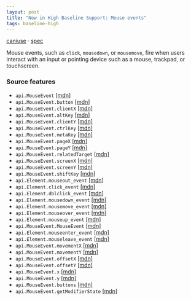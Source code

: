 ```yaml
---
layout: post
title: "New in High Baseline Support: Mouse events"
tags: baseline-high
---
```


[caniuse](https://caniuse.com/?search=mouse-events) · [spec](https://w3c.github.io/uievents/#events-mouse-types)

Mouse events, such as `click`, `mousedown`, or `mousemove`, fire when users interact with an input or pointing device such as a mouse, trackpad, or touchscreen.

### Source features

- ``api.MouseEvent`` [[mdn]](https://developer.mozilla.org/en-US/search?q=api.MouseEvent)
- ``api.MouseEvent.button`` [[mdn]](https://developer.mozilla.org/en-US/search?q=api.MouseEvent.button)
- ``api.MouseEvent.clientX`` [[mdn]](https://developer.mozilla.org/en-US/search?q=api.MouseEvent.clientX)
- ``api.MouseEvent.altKey`` [[mdn]](https://developer.mozilla.org/en-US/search?q=api.MouseEvent.altKey)
- ``api.MouseEvent.clientY`` [[mdn]](https://developer.mozilla.org/en-US/search?q=api.MouseEvent.clientY)
- ``api.MouseEvent.ctrlKey`` [[mdn]](https://developer.mozilla.org/en-US/search?q=api.MouseEvent.ctrlKey)
- ``api.MouseEvent.metaKey`` [[mdn]](https://developer.mozilla.org/en-US/search?q=api.MouseEvent.metaKey)
- ``api.MouseEvent.pageX`` [[mdn]](https://developer.mozilla.org/en-US/search?q=api.MouseEvent.pageX)
- ``api.MouseEvent.pageY`` [[mdn]](https://developer.mozilla.org/en-US/search?q=api.MouseEvent.pageY)
- ``api.MouseEvent.relatedTarget`` [[mdn]](https://developer.mozilla.org/en-US/search?q=api.MouseEvent.relatedTarget)
- ``api.MouseEvent.screenX`` [[mdn]](https://developer.mozilla.org/en-US/search?q=api.MouseEvent.screenX)
- ``api.MouseEvent.screenY`` [[mdn]](https://developer.mozilla.org/en-US/search?q=api.MouseEvent.screenY)
- ``api.MouseEvent.shiftKey`` [[mdn]](https://developer.mozilla.org/en-US/search?q=api.MouseEvent.shiftKey)
- ``api.Element.mouseout_event`` [[mdn]](https://developer.mozilla.org/en-US/search?q=api.Element.mouseout_event)
- ``api.Element.click_event`` [[mdn]](https://developer.mozilla.org/en-US/search?q=api.Element.click_event)
- ``api.Element.dblclick_event`` [[mdn]](https://developer.mozilla.org/en-US/search?q=api.Element.dblclick_event)
- ``api.Element.mousedown_event`` [[mdn]](https://developer.mozilla.org/en-US/search?q=api.Element.mousedown_event)
- ``api.Element.mousemove_event`` [[mdn]](https://developer.mozilla.org/en-US/search?q=api.Element.mousemove_event)
- ``api.Element.mouseover_event`` [[mdn]](https://developer.mozilla.org/en-US/search?q=api.Element.mouseover_event)
- ``api.Element.mouseup_event`` [[mdn]](https://developer.mozilla.org/en-US/search?q=api.Element.mouseup_event)
- ``api.MouseEvent.MouseEvent`` [[mdn]](https://developer.mozilla.org/en-US/search?q=api.MouseEvent.MouseEvent)
- ``api.Element.mouseenter_event`` [[mdn]](https://developer.mozilla.org/en-US/search?q=api.Element.mouseenter_event)
- ``api.Element.mouseleave_event`` [[mdn]](https://developer.mozilla.org/en-US/search?q=api.Element.mouseleave_event)
- ``api.MouseEvent.movementX`` [[mdn]](https://developer.mozilla.org/en-US/search?q=api.MouseEvent.movementX)
- ``api.MouseEvent.movementY`` [[mdn]](https://developer.mozilla.org/en-US/search?q=api.MouseEvent.movementY)
- ``api.MouseEvent.offsetX`` [[mdn]](https://developer.mozilla.org/en-US/search?q=api.MouseEvent.offsetX)
- ``api.MouseEvent.offsetY`` [[mdn]](https://developer.mozilla.org/en-US/search?q=api.MouseEvent.offsetY)
- ``api.MouseEvent.x`` [[mdn]](https://developer.mozilla.org/en-US/search?q=api.MouseEvent.x)
- ``api.MouseEvent.y`` [[mdn]](https://developer.mozilla.org/en-US/search?q=api.MouseEvent.y)
- ``api.MouseEvent.buttons`` [[mdn]](https://developer.mozilla.org/en-US/search?q=api.MouseEvent.buttons)
- ``api.MouseEvent.getModifierState`` [[mdn]](https://developer.mozilla.org/en-US/search?q=api.MouseEvent.getModifierState)
